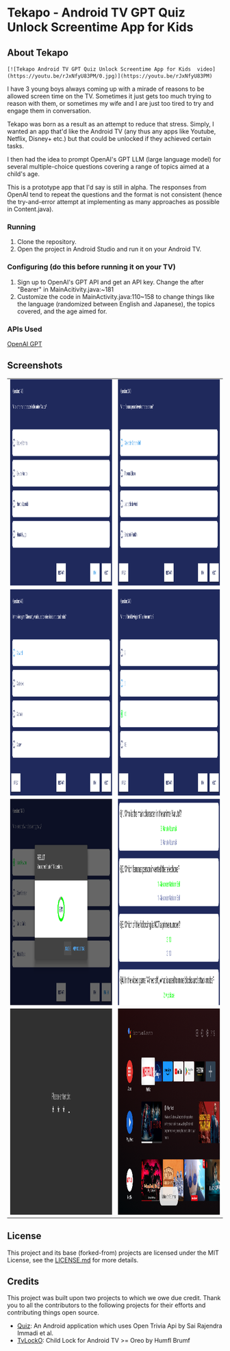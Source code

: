 # Tekapo - Android TV GPT Quiz Unlock Screentime App for Kids

## About  Tekapo

```
[![Tekapo Android TV GPT Quiz Unlock Screentime App for Kids  video](https://youtu.be/rJxNfyU83PM/0.jpg)](https://youtu.be/rJxNfyU83PM)
```

I have 3 young boys always coming up with a mirade of reasons to be allowed screen time on the TV. Sometimes it just gets too much trying to reason with them, or sometimes my wife and I are just too tired to try and engage them in conversation.

Tekapo was born as a result as an attempt to reduce that stress. Simply, I wanted an app that'd like the Android TV (any thus any apps like Youtube, Netflix, Disney+ etc.) but that could be unlocked if they achieved certain tasks.

I then had the idea to prompt OpenAI's GPT LLM (large language model) for several multiple-choice questions covering a range of topics aimed at a child's age.

This is a prototype app that I'd say is still in alpha. The responses from OpenAI tend to repeat the questions and the format is not consistent (hence the try-and-error attempt at implementing as many approaches as possible in Content.java).

### Running

1. Clone the repository.
1. Open the project in Android Studio and run it on your Android TV.

### Configuring (do this before running it on your TV)

1. Sign up to OpenAI's GPT API and get an API key. Change the <API key> after "Bearer" in MainAcitivity.java:~181
1. Customize the code in MainActivity.java:110~158 to change things like the language (randomized between English and Japanese), the topics covered, and the age aimed for.

### APIs Used

[OpenAI GPT](https://platform.openai.com/docs/guides/gpt)

## Screenshots

<table>  
  <tr>  
    <td><img src="/screenshots/1.png" height = "480" width="270"></td>  
    <td><img src="/screenshots/2.png" height = "480" width="270"></td>  
  </tr>  
  <tr> 
    <td><img src="/screenshots/3.png" height = "480" width="270"></td>
    <td><img src="/screenshots/4.png" height = "480" width="270"></td>  
  </tr>
  <tr> 
    <td><img src="/screenshots/5.png" height = "480" width="270"></td>  
    <td><img src="/screenshots/6.png" height = "480" width="270"></td>  
  </tr>  
  <tr>  
    <td><img src="/screenshots/7.png" height = "480" width="270"></td>  
    <td><img src="/screenshots/8.png" height = "480" width="270"></td>  
  </tr>  
</table>  

## License

This project and its base (forked-from) projects are licensed under the MIT License, see the [LICENSE.md](https://github.com/funxfun/tekapo/blob/master/LICENSE) for more details.

## Credits

This project was built upon two projects to which we owe due credit. Thank you to all the contributors to the following projects for their efforts and contributing things open source.

* [Quiz](https://github.com/immadisairaj/Quiz/): An Android application which uses Open Trivia Api by Sai Rajendra Immadi et al.
* [TvLockO](https://github.com/humflbrumf/TvLockO): Child Lock for Android TV >= Oreo by Humfl Brumf